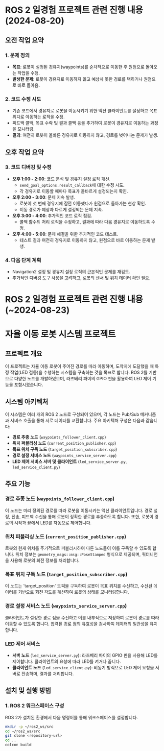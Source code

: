 
# ROS 2 일경험 프로젝트 관련 진행 내용 (2024-08-20)

## 오전 작업 요약

### 1. 문제 정의
- **목표**: 로봇이 설정된 경유지(waypoints)를 순차적으로 이동한 후 원점으로 돌아오는 작업을 수행.
- **발생한 문제**: 로봇이 경유지로 이동하지 않고 예상치 못한 경로를 택하거나 원점으로 바로 돌아옴.

### 2. 코드 수정 시도
- 기존 코드에서 경유지로 로봇을 이동시키기 위한 액션 클라이언트를 설정하고 목표 위치로 이동하는 로직을 수정.
- 피드백 콜백, 목표 수락 및 결과 콜백 등을 추가하여 로봇이 경유지로 이동하는 과정을 모니터링.
- **결과**: 여전히 로봇이 올바른 경유지로 이동하지 않고, 경로를 벗어나는 문제가 발생.

## 오후 작업 요약

### 3. 코드 디버깅 및 수정
- **오후 1:00 - 2:00**: 코드 분석 및 경유지 설정 로직 개선.
    - `send_goal_options.result_callback`에 대한 수정 시도.
    - 각 경유지로 이동할 때마다 목표가 올바르게 설정되는지 확인.
- **오후 2:00 - 3:00**: 문제 지속 발생.
    - 로봇이 첫 번째 경유지에 잠깐 이동했다가 원점으로 돌아가는 현상 확인.
    - 이동 경로가 예상과 다르게 설정되는 문제 지속.
- **오후 3:00 - 4:00**: 추가적인 코드 로직 점검.
    - 콜백 함수의 처리 로직을 수정하고, 결과에 따라 다음 경유지로 이동하도록 수정.
- **오후 4:00 - 5:00**: 문제 해결을 위한 추가적인 코드 테스트.
    - 테스트 결과 여전히 경유지로 이동하지 않고, 원점으로 바로 이동하는 문제 발생.

### 4. 다음 단계 계획
- Navigation2 설정 및 경유지 설정 로직의 근본적인 문제를 재검토.
- 추가적인 디버깅 도구 사용을 고려하고, 로봇의 센서 및 위치 데이터 확인 필요.


# ROS 2 일경험 프로젝트 관련 진행 내용 (~2024-08-23)
# 자율 이동 로봇 시스템 프로젝트

## 프로젝트 개요
이 프로젝트는 자율 이동 로봇이 주어진 경로를 따라 이동하며, 도착지에 도달했을 때 특정 작업(LED 점등)을 수행하는 시스템을 구축하는 것을 목표로 합니다. ROS 2를 기반으로 다양한 노드를 개발하였으며, 라즈베리 파이의 GPIO 핀을 활용하여 LED 제어 기능을 포함시켰습니다.

## 시스템 아키텍처
이 시스템은 여러 개의 ROS 2 노드로 구성되어 있으며, 각 노드는 Pub/Sub 메커니즘과 서비스 호출을 통해 서로 데이터를 교환합니다. 주요 아키텍처 구성은 다음과 같습니다:
- **경로 추종 노드** (`waypoints_follower_client.cpp`)
- **위치 퍼블리싱 노드** (`current_position_publisher.cpp`)
- **목표 위치 구독 노드** (`target_position_subscriber.cpp`)
- **경로 설정 서비스 노드** (`waypoints_service_server.cpp`)
- **LED 제어 서비스 서버 및 클라이언트** (`led_service_server.py`, `led_service_client.py`)

## 주요 기능
### 경로 추종 노드 (`waypoints_follower_client.cpp`)
이 노드는 미리 정의된 경로를 따라 로봇을 이동시키는 액션 클라이언트입니다. 경로 설정, 전송, 피드백 수신을 통해 로봇이 정확한 경로를 추종하도록 합니다. 또한, 로봇이 경로의 시작과 끝에서 LED를 자동으로 제어합니다.

### 위치 퍼블리싱 노드 (`current_position_publisher.cpp`)
로봇의 현재 위치를 주기적으로 퍼블리시하여 다른 노드들이 이를 구독할 수 있도록 합니다. 위치 정보는 `geometry_msgs::msg::PoseStamped` 형식으로 제공되며, 쿼터니언을 사용해 로봇의 회전 정보를 처리합니다.

### 목표 위치 구독 노드 (`target_position_subscriber.cpp`)
이 노드는 'target_position' 토픽을 구독하여 로봇이 목표 위치를 수신하고, 수신된 데이터를 기반으로 회전 각도를 계산하여 로봇의 상태를 모니터링합니다.

### 경로 설정 서비스 노드 (`waypoints_service_server.cpp`)
클라이언트가 설정한 경로 점을 수신하고 이를 내부적으로 저장하여 로봇이 경로를 따라 이동할 수 있도록 합니다. 입력된 경로 점의 유효성을 검사하여 데이터의 일관성을 유지합니다.

### LED 제어 서비스
- **서버 노드** (`led_service_server.py`): 라즈베리 파이의 GPIO 핀을 사용해 LED를 제어합니다. 클라이언트의 요청에 따라 LED를 켜거나 끕니다.
- **클라이언트 노드** (`led_service_client.py`): 비동기 방식으로 LED 제어 요청을 서버로 전송하며, 결과를 처리합니다.

## 설치 및 실행 방법
### 1. ROS 2 워크스페이스 구성
ROS 2가 설치된 환경에서 다음 명령어를 통해 워크스페이스를 설정합니다.
```bash
mkdir -p ~/ros2_ws/src
cd ~/ros2_ws/src
git clone <repository-url>
cd ..
colcon build
